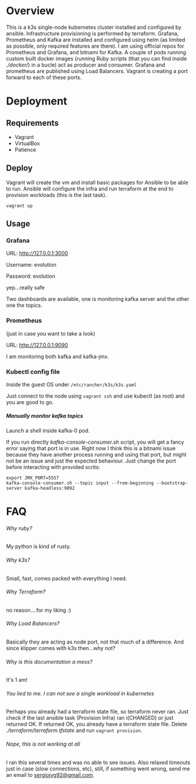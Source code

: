 # Overview

This is a k3s single-node kubernetes cluster installed and configured by ansible. Infrastructure provisioning is performed by terraform. Grafana, Prometheus and Kafka are installed and configured using helm (as limited as possible, only required features are there). I am using official repos for Prometheus and Grafana, and bitnami for Kafka. A couple of pods running custom built docker images (running Ruby scripts (that you can find inside *./docker/*) in a bucle) act as producer and consumer. Grafana and prometheus are published using Load Balancers. Vagrant is creating a port forward to each of these ports.

# Deployment


## Requirements

* Vagrant
* VirtualBox
* Patience

## Deploy

Vagrant will create the vm and install basic packages for Ansible to be able to run. Ansible will configure the infra and run terraform at the end to provision workloads (this is the last task).

```
vagrant up
```

## Usage

### Grafana

URL: http://127.0.0.1:3000

Username: evolution

Password: evolution

yep...really safe

Two dashboards are available, one is monitoring kafka server and the other one the topics.

### Prometheus

(just in case you want to take a look)

URL: http://127.0.0.1:9090

I am monitoring both kafka and kafka-jmx.

### Kubectl config file

Inside the guest OS under `/etc/rancher/k3s/k3s.yaml`

Just connect to the node using `vagrant ssh` and use kubectl (as root) and you are good to go.

##### Manually monitor kafka topics

Launch a shell inside kafka-0 pod.

If you run directly *kafka-console-consumer.sh* script, you will get a fancy error saying that port is in use. Right now I think this is a bitnami issue because they have another process running and using that port, but might not be an issue and just the expected behaviour. Just change the port before interacting with provided scrits:

```
export JMX_PORT=5557
kafka-console-consumer.sh --topic input --from-beginning --bootstrap-server kafka-headless:9092
```

# FAQ

###### Why ruby?

My python is kind of rusty.

###### Why k3s?

Small, fast, comes packed with everything I need.

###### Why Terraform?

no reason....for my liking :)

###### Why Load Balancers?

Basically they are acting as node port, not that much of a difference. And since klipper comes with k3s then...why not?

###### Why is this documentation a mess?

It's 1 am!

###### You lied to me. I can not see a single workload in kubernetes

Perhaps you already had a terraform state file, so terraform never ran. Just check if the last ansible task (Provision Infra) ran i(CHANGED) or just returned OK. If returned OK, you already have a terraform state file. Delete *./terraform/terraform.tfstate* and run `vagrant provision`.

###### Nope, this is not working at all

I ran this several times and was no able to see issues. Also relaxed timeouts just in case (slow connections, etc), still, if something went wrong, send me an email to sergiojvg92@gmail.com.






